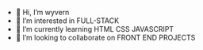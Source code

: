- 👋 Hi, I’m wyvern
- 👀 I’m interested in FULL-STACK
- 🌱 I’m currently learning HTML CSS JAVASCRIPT
- 💞️ I’m looking to collaborate on FRONT END PROJECTS


<!---
wyverncodes/wyverncodes is a ✨ special ✨ repository because its `README.md` (this file) appears on your GitHub profile.
You can click the Preview link to take a look at your changes.
--->
